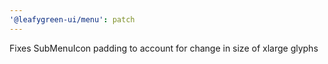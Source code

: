 ```yaml
---
'@leafygreen-ui/menu': patch
---
```


Fixes SubMenuIcon padding to account for change in size of xlarge glyphs
